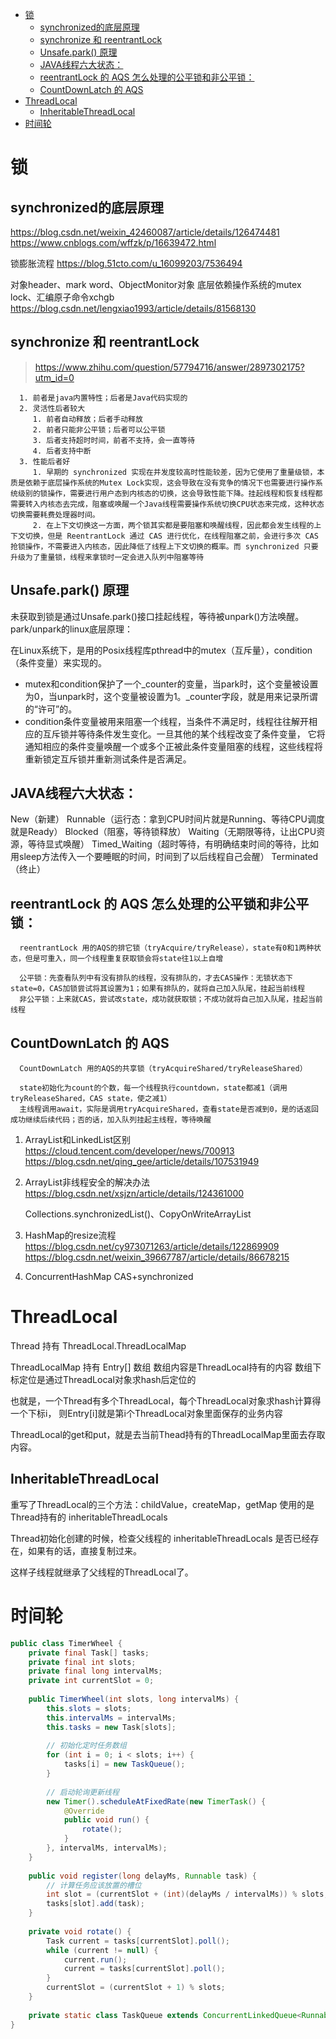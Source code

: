 - [锁](#锁)
  - [synchronized的底层原理](#synchronized的底层原理)
  - [synchronize 和 reentrantLock](#synchronize-和-reentrantlock)
  - [Unsafe.park() 原理](#unsafepark-原理)
  - [JAVA线程六大状态：](#java线程六大状态)
  - [reentrantLock 的 AQS 怎么处理的公平锁和非公平锁：](#reentrantlock-的-aqs-怎么处理的公平锁和非公平锁)
  - [CountDownLatch 的 AQS](#countdownlatch-的-aqs)
- [ThreadLocal](#threadlocal)
  - [InheritableThreadLocal](#inheritablethreadlocal)
- [时间轮](#时间轮)

# 锁
## synchronized的底层原理
   https://blog.csdn.net/weixin_42460087/article/details/126474481
   https://www.cnblogs.com/wffzk/p/16639472.html

   锁膨胀流程
   https://blog.51cto.com/u_16099203/7536494

   对象header、mark word、ObjectMonitor对象
   底层依赖操作系统的mutex lock、汇编原子命令xchgb
   https://blog.csdn.net/lengxiao1993/article/details/81568130

## synchronize 和 reentrantLock 
> https://www.zhihu.com/question/57794716/answer/2897302175?utm_id=0

      1. 前者是java内置特性；后者是Java代码实现的
      2. 灵活性后者较大
         1. 前者自动释放；后者手动释放
         2. 前者只能非公平锁；后者可以公平锁
         3. 后者支持超时时间，前者不支持，会一直等待
         4. 后者支持中断
      3. 性能后者好
         1. 早期的 synchronized 实现在并发度较高时性能较差，因为它使用了重量级锁，本质是依赖于底层操作系统的Mutex Lock实现，这会导致在没有竞争的情况下也需要进行操作系统级别的锁操作，需要进行用户态到内核态的切换，这会导致性能下降。挂起线程和恢复线程都需要转入内核态去完成，阻塞或唤醒一个Java线程需要操作系统切换CPU状态来完成，这种状态切换需要耗费处理器时间。
         2. 在上下文切换这一方面，两个锁其实都是要阻塞和唤醒线程，因此都会发生线程的上下文切换，但是 ReentrantLock 通过 CAS 进行优化，在线程阻塞之前，会进行多次 CAS 抢锁操作，不需要进入内核态，因此降低了线程上下文切换的概率。而 synchronized 只要升级为了重量锁，线程来拿锁时一定会进入队列中阻塞等待


## Unsafe.park() 原理

未获取到锁是通过Unsafe.park()接口挂起线程，等待被unpark()方法唤醒。park/unpark的linux底层原理：

在Linux系统下，是用的Posix线程库pthread中的mutex（互斥量），condition（条件变量）来实现的。
- mutex和condition保护了一个_counter的变量，当park时，这个变量被设置为0，当unpark时，这个变量被设置为1。_counter字段，就是用来记录所谓的“许可”的。
- condition条件变量被用来阻塞一个线程，当条件不满足时，线程往往解开相应的互斥锁并等待条件发生变化。一旦其他的某个线程改变了条件变量，
   它将通知相应的条件变量唤醒一个或多个正被此条件变量阻塞的线程，这些线程将重新锁定互斥锁并重新测试条件是否满足。

## JAVA线程六大状态：
   New（新建）
   Runnable（运行态：拿到CPU时间片就是Running、等待CPU调度就是Ready）
   Blocked（阻塞，等待锁释放）
   Waiting（无期限等待，让出CPU资源，等待显式唤醒）
   Timed_Waiting（超时等待，有明确结束时间的等待，比如用sleep方法传入一个要睡眠的时间，时间到了以后线程自己会醒）
   Terminated（终止）

## reentrantLock 的 AQS 怎么处理的公平锁和非公平锁：

      reentrantLock 用的AQS的排它锁（tryAcquire/tryRelease），state有0和1两种状态，但是可重入，同一个线程重复获取锁会将state往1以上自增

      公平锁：先查看队列中有没有排队的线程，没有排队的，才去CAS操作：无锁状态下state=0，CAS加锁尝试将其设置为1；如果有排队的，就将自己加入队尾，挂起当前线程
      非公平锁：上来就CAS，尝试改state，成功就获取锁；不成功就将自己加入队尾，挂起当前线程

## CountDownLatch 的 AQS

      CountDownLatch 用的AQS的共享锁（tryAcquireShared/tryReleaseShared）

      state初始化为count的个数，每一个线程执行countdown，state都减1（调用tryReleaseShared，CAS state，使之减1）
      主线程调用await，实际是调用tryAcquireShared，查看state是否减到0，是的话返回成功继续后续代码；否的话，加入队列挂起主线程，等待唤醒


1. ArrayList和LinkedList区别
   https://cloud.tencent.com/developer/news/700913
   https://blog.csdn.net/qing_gee/article/details/107531949

2. ArrayList非线程安全的解决办法
    https://blog.csdn.net/xsjzn/article/details/124361000

    Collections.synchronizedList()、CopyOnWriteArrayList

3. HashMap的resize流程
   https://blog.csdn.net/cy973071263/article/details/122869909
   https://blog.csdn.net/weixin_39667787/article/details/86678215

4. ConcurrentHashMap CAS+synchronized



# ThreadLocal
Thread 持有 ThreadLocal.ThreadLocalMap

ThreadLocalMap 持有 Entry[] 数组
数组内容是ThreadLocal持有的内容
数组下标定位是通过ThreadLocal对象求hash后定位的

也就是，一个Thread有多个ThreadLocal，每个ThreadLocal对象求hash计算得一个下标i，
则Entry[i]就是第i个ThreadLocal对象里面保存的业务内容

ThreadLocal的get和put，就是去当前Thead持有的ThreadLocalMap里面去存取内容。

## InheritableThreadLocal
重写了ThreadLocal的三个方法：childValue，createMap，getMap
使用的是Thread持有的 inheritableThreadLocals

Thread初始化创建的时候，检查父线程的 inheritableThreadLocals 是否已经存在，如果有的话，直接复制过来。

这样子线程就继承了父线程的ThreadLocal了。


# 时间轮
```java
public class TimerWheel {
    private final Task[] tasks;
    private final int slots;
    private final long intervalMs;
    private int currentSlot = 0;
 
    public TimerWheel(int slots, long intervalMs) {
        this.slots = slots;
        this.intervalMs = intervalMs;
        this.tasks = new Task[slots];
 
        // 初始化定时任务数组
        for (int i = 0; i < slots; i++) {
            tasks[i] = new TaskQueue();
        }
 
        // 启动轮询更新线程
        new Timer().scheduleAtFixedRate(new TimerTask() {
            @Override
            public void run() {
                rotate();
            }
        }, intervalMs, intervalMs);
    }
 
    public void register(long delayMs, Runnable task) {
        // 计算任务应该放置的槽位
        int slot = (currentSlot + (int)(delayMs / intervalMs)) % slots;
        tasks[slot].add(task);
    }
 
    private void rotate() {
        Task current = tasks[currentSlot].poll();
        while (current != null) {
            current.run();
            current = tasks[currentSlot].poll();
        }
        currentSlot = (currentSlot + 1) % slots;
    }
 
    private static class TaskQueue extends ConcurrentLinkedQueue<Runnable> {}
}
```